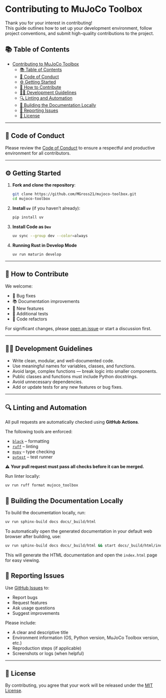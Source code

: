# Contributing to MuJoCo Toolbox

Thank you for your interest in contributing!  
This guide outlines how to set up your development environment, follow project conventions, and submit high-quality contributions to the project.

## 📚 Table of Contents

- [Contributing to MuJoCo Toolbox](#contributing-to-mujoco-toolbox)
  - [📚 Table of Contents](#-table-of-contents)
  - [📜 Code of Conduct](#-code-of-conduct)
  - [⚙️ Getting Started](#️-getting-started)
  - [🚀 How to Contribute](#-how-to-contribute)
  - [🧑‍💻 Development Guidelines](#-development-guidelines)
  - [🔍 Linting and Automation](#-linting-and-automation)
  - [📖 Building the Documentation Locally](#-building-the-documentation-locally)
  - [🐞 Reporting Issues](#-reporting-issues)
  - [📄 License](#-license)

---

## 📜 Code of Conduct

Please review the [Code of Conduct](https://github.com/MGross21/mujoco-toolbox/blob/main/CODE_OF_CONDUCT.md) to ensure a respectful and productive environment for all contributors.

---

## ⚙️ Getting Started

1. **Fork and clone the repository**:

    ```bash
    git clone https://github.com/MGross21/mujoco-toolbox.git
    cd mujoco-toolbox
    ```

2. **Install `uv`** (if you haven’t already):

    ```bash
    pip install uv
    ```

3. **Install Code as `Dev`**

    ```bash
    uv sync --group dev --color=always
    ```

4. **Running Rust in Develop Mode**

    ```dev
    uv run maturin develop
    ```

---

## 🚀 How to Contribute

We welcome:

- 🐛 Bug fixes
- 📚 Documentation improvements
- 🚀 New features
- 🧪 Additional tests
- 🔧 Code refactors

For significant changes, please [open an issue](https://github.com/MGross21/mujoco-toolbox/issues/new) or start a discussion first.

---

## 🧑‍💻 Development Guidelines

- Write clean, modular, and well-documented code.
- Use meaningful names for variables, classes, and functions.
- Avoid large, complex functions — break logic into smaller components.
- Public classes and functions must include Python docstrings.
- Avoid unnecessary dependencies.
- Add or update tests for any new features or bug fixes.

---

## 🔍 Linting and Automation

All pull requests are automatically checked using **GitHub Actions**.

The following tools are enforced:

- [`black`](https://black.readthedocs.io/) – formatting
- [`ruff`](https://docs.astral.sh/ruff/) – linting
- [`mypy`](http://mypy-lang.org/) – type checking
- [`pytest`](https://docs.pytest.org/) – test runner

⚠️ **Your pull request must pass all checks before it can be merged.**

Run linter locally:

```bash
uv run ruff format mujoco_toolbox
```

## 📖 Building the Documentation Locally

To build the documentation locally, run:

```bash
uv run sphinx-build docs docs/_build/html
```

To automatically open the generated documentation in your default web browser after building, use:

```bash
uv run sphinx-build docs docs/_build/html && start docs/_build/html/index.html
```

This will generate the HTML documentation and open the `index.html` page for easy viewing.

## 🐞 Reporting Issues

Use [GitHub Issues](https://github.com/MGross21/mujoco-toolbox/issues) to:

- Report bugs
- Request features
- Ask usage questions
- Suggest improvements

Please include:

- A clear and descriptive title
- Environment information (OS, Python version, MuJoCo Toolbox version, etc.)
- Reproduction steps (if applicable)
- Screenshots or logs (when helpful)

---

## 📄 License

By contributing, you agree that your work will be released under the
[MIT License](https://github.com/MGross21/mujoco-toolbox/blob/main/LICENSE).
